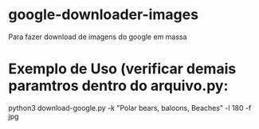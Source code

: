 # google-downloader-images
Para fazer download de imagens do google em massa

# Exemplo de Uso (verificar demais paramtros dentro do arquivo.py:

python3 download-google.py -k "Polar bears, baloons, Beaches" -l 180 -f jpg



